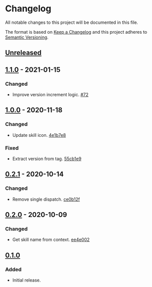 # Changelog

All notable changes to this project will be documented in this file.

The format is based on [Keep a Changelog](http://keepachangelog.com/)
and this project adheres to [Semantic Versioning](http://semver.org/).

## [Unreleased](https://github.com/atomist-skills/npm-version-skill/compare/1.1.0...HEAD)

## [1.1.0](https://github.com/atomist-skills/npm-version-skill/compare/1.0.0...1.1.0) - 2021-01-15

### Changed

-   Improve version increment logic. [#72](https://github.com/atomist-skills/npm-version-skill/issues/72)

## [1.0.0](https://github.com/atomist-skills/npm-version-skill/compare/0.2.1...1.0.0) - 2020-11-18

### Changed

-   Update skill icon. [4e1b7e8](https://github.com/atomist-skills/npm-version-skill/commit/4e1b7e8390a8cbac3109b29adf4e74fba395aa21)

### Fixed

-   Extract version from tag. [55cb1e9](https://github.com/atomist-skills/npm-version-skill/commit/55cb1e95c845ad9a6284eff6a718ccc02b1741d4)

## [0.2.1](https://github.com/atomist-skills/npm-version-skill/compare/0.2.0...0.2.1) - 2020-10-14

### Changed

-   Remove single dispatch. [ce0b12f](https://github.com/atomist-skills/npm-version-skill/commit/ce0b12f2056dfe864f4e76b71ee54b02d058b80f)

## [0.2.0](https://github.com/atomist-skills/npm-version-skill/compare/0.1.0...0.2.0) - 2020-10-09

### Changed

-   Get skill name from context. [ee4e002](https://github.com/atomist-skills/npm-version-skill/commit/ee4e00237e7506eacf7efd5f2a079f613f2bdd4b)

## [0.1.0](https://github.com/atomist-skills/npm-version-skill/tree/0.1.0)

### Added

-   Initial release.
